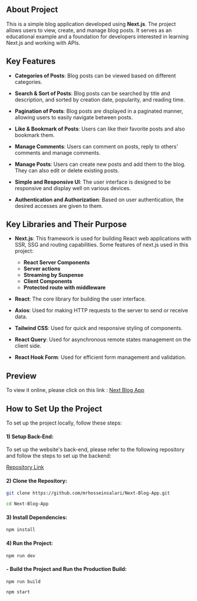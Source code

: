 ## About Project

This is a simple blog application developed using **Next.js**. The project allows users to view, create, and manage blog posts. It serves as an educational example and a foundation for developers interested in learning Next.js and working with APIs.

## Key Features

- **Categories of Posts**: Blog posts can be viewed based on different categories.

- **Search & Sort of Posts**: Blog posts can be searched by title and description, and sorted by creation date, popularity, and reading time.

- **Pagination of Posts**: Blog posts are displayed in a paginated manner, allowing users to easily navigate between posts.

- **Like & Bookmark of Posts**: Users can like their favorite posts and also bookmark them.

- **Manage Comments**: Users can comment on posts, reply to others' comments and manage comments.

- **Manage Posts**: Users can create new posts and add them to the blog. They can also edit or delete existing posts.

- **Simple and Responsive UI**: The user interface is designed to be responsive and display well on various devices.

- **Authentication and Authorization**: Based on user authentication, the desired accesses are given to them.

## Key Libraries and Their Purpose

- **Next.js**: This framework is used for building React web applications with SSR, SSG and routing capabilities. Some features of next.js used in this project:
  - **React Server Components**
  - **Server actions**
  - **Streaming by Suspense**
  - **Client Components**
  - **Protected route with middleware**

- **React**: The core library for building the user interface.

- **Axios**: Used for making HTTP requests to the server to send or receive data.

- **Tailwind CSS**: Used for quick and responsive styling of components.

- **React Query**: Used for asynchronous remote states management on the client side.

- **React Hook Form**: Used for efficient form management and validation.

## Preview

To view it online, please click on this link : [Next Blog App](https://next-blog-app.ir/)

## How to Set Up the Project

To set up the project locally, follow these steps:

#### 1) Setup Back-End:

To set up the website's back-end, please refer to the following repository and follow the steps to set up the backend:

[Repository Link](https://github.com/mrhosseinsalari/Blog-App-Backend)

#### 2) Clone the Repository:
   ```bash
   git clone https://github.com/mrhosseinsalari/Next-Blog-App.git
   ```
   ```bash
   cd Next-Blog-App
   ```

#### 3) Install Dependencies:
   ```bash
   npm install
   ```

#### 4) Run the Project:
   ```bash
   npm run dev
   ```

#### - Build the Project and Run the Production Build:
   ```bash
   npm run build
   ```
   ```bash
   npm start
   ```
